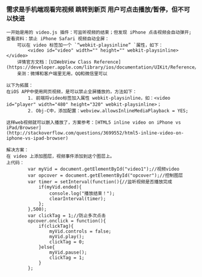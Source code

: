 ### 需求是手机端观看完视频 跳转到新页 用户可点击播放/暂停，但不可以快进
	一开始是用的 video.js 插件：可监听视频的结束；但发现 iPhone 点击视频会自动弹开;
	查看资料：禁止 iPhone Safari 视频自动全屏：
		可以在 video 标签加一个 `“webkit-playsinline” `属性，如下：
			<video id="video" width="" height="" webkit-playsinline></video>
		详情官方文档：[UIWebView Class Reference](https://developer.apple.com/library/ios/documentation/UIKit/Reference/UIWebView_Class/index.html)
		亲测：微博和客户端里无用，QQ和微信里可以
	
	以下为拓展：
	在iOS APP中使用网页视频，是可以禁止全屏播放的，方法如下：
			1. 前端将video标签加入属性 webkit-playsinline，如：<video id="player" width="480" height="320" webkit-playsinline>；
			2. Obj-C中，添加配置：webview.allowsInlineMediaPlayback = YES;
	
	这样web视频就可以嵌入播放了，方案参考：[HTML5 inline video on iPhone vs iPad/Browser]
	(http://stackoverflow.com/questions/3699552/html5-inline-video-on-iphone-vs-ipad-browser)

	解决方案：
	在 video 上添加图层，视频事件添加到这个图层上。
	上代码：
			var myVid = document.getElementById("video1");//视频video
			var opcover = document.getElementById("opcover");//控制图层
			var timer = setInterval(function(){//监听视频是否播放完成
				if(myVid.ended){
					console.log("播放结束！");
					clearInterval(timer);
				};
			},500);
			var clickTag = 1;//防止多次点击
			opcover.onclick = function(){
				if(clickTag){
					myVid.controls = false;
					myVid.play();
					clickTag = 0;
				}else{
					myVid.pause();
					clickTag = 1;
				}
			};




